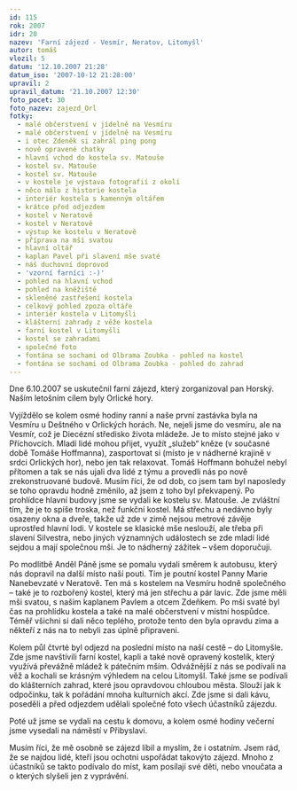 ```yaml
---
id: 115
rok: 2007
idr: 20
nazev: 'Farní zájezd - Vesmír, Neratov, Litomyšl'
autor: tomáš
vlozil: 5
datum: '12.10.2007 21:28'
datum_iso: '2007-10-12 21:28:00'
upravil: 2
upravil_datum: '21.10.2007 12:30'
foto_pocet: 30
foto_nazev: zajezd_Orl
fotky:
  - malé občerstvení v jídelně na Vesmíru
  - malé občerstvení v jídelně na Vesmíru
  - i otec Zdeněk si zahrál ping pong
  - nově opravené chatky
  - hlavní vchod do kostela sv. Matouše
  - kostel sv. Matouše
  - kostel sv. Matouše
  - v kostele je výstava fotografií z okolí
  - něco málo z historie kostela
  - interiér kostela s kamenným oltářem
  - krátce před odjezdem
  - kostel v Neratově
  - kostel v Neratově
  - výstup ke kostelu v Neratově
  - příprava na mši svatou
  - hlavní oltář
  - kaplan Pavel při slavení mše svaté
  - náš duchovní doprovod
  - 'vzorní farníci :-)'
  - pohled na hlavní vchod
  - pohled na kněžiště
  - skleněné zastřešení kostela
  - celkový pohled zpoza oltáře
  - interiér kostela v Litomyšli
  - klášterní zahrady z věže kostela
  - farní kostel v Litomyšli
  - kostel se zahradami
  - společné foto
  - fontána se sochami od Olbrama Zoubka - pohled na kostel
  - fontána se sochami od Olbrama Zoubka - pohled do zahrad
---
```

Dne 6.10.2007 se uskutečnil farní zájezd, který zorganizoval pan Horský. Naším letošním cílem byly Orlické hory.<p>
Vyjíždělo se kolem osmé hodiny ranní a naše první zastávka byla na Vesmíru u Deštného v Orlických horách. Ne, nejeli jsme do vesmíru, ale na Vesmír, což je Diecézní středisko života mládeže. Je to místo stejné jako v Příchovcích. Mladí lidé mohou přijet, využít „služeb“ kněze (v současné době Tomáše Hoffmanna), zasportovat si (místo je v nádherné krajině v srdci Orlických hor), nebo jen tak relaxovat. Tomáš Hoffmann bohužel nebyl přítomen a tak se nás ujali dva lidé z týmu a provedli nás po nově zrekonstruované budově. Musím říci, že od dob, co jsem tam byl naposledy se toho opravdu hodně změnilo, až jsem z toho byl překvapený. Po prohlídce hlavní budovy jsme se vydali ke kostelu sv. Matouše. Je zvláštní tím, že je to spíše troska, než funkční kostel. Má střechu a nedávno byly osazeny okna a dveře, takže už zde v zimě nejsou metrové závěje uprostřed hlavní lodi. V kostele  se klasické mše neslouží, ale třeba při slavení Silvestra, nebo jiných významných událostech se zde mladí lidé sejdou a mají společnou mši. Je to nádherný zážitek – všem doporučuji. <p>
Po modlitbě Anděl Páně jsme se pomalu vydali směrem k autobusu, který nás dopravil na další místo naší pouti. Tím je poutní kostel Panny Marie Nanebevzaté v Neratově. Ten má s kostelem na Vesmíru hodně společného – také je to rozbořený kostel, který má jen střechu a pár lavic. Zde jsme měli mši svatou, s našim kaplanem Pavlem a otcem Zdeňkem. Po mši svaté byl čas na prohlídku kostela a také na malé občerstvení v místní hospůdce. Téměř všichni si dali něco teplého, protože tento den byla opravdu zima a někteří z nás na to nebyli zas úplně připraveni. <p>
Kolem půl čtvrté byl odjezd na poslední místo na naší cestě – do Litomyšle. Zde jsme navštívili farní kostel, kapli a také nově opravený kostelík, který využívá převážně mládež k pátečním mším. Odvážnější z nás se podívali na věž a kochali se krásným výhledem na celou Litomyšl. Také jsme se podívali do klášterních zahrad, které jsou opravdovou chloubou města. Slouží jak k odpočinku, tak k pořádání mnoha kulturních akcí. Zde jsme si dali kávu, poseděli a před odjezdem udělali společné foto všech účastníků zájezdu. <p>
Poté už jsme se vydali na cestu k domovu, a kolem osmé hodiny večerní jsme vysedali na náměstí v Přibyslavi.<p>
Musím říci, že mě osobně se zájezd líbil a myslím, že i ostatním. Jsem rád, že se najdou lidé, kteří jsou ochotni uspořádat takovýto zájezd. Mnoho z účastníků se takto podívalo do míst, kam posílají své děti, nebo vnoučata a o kterých slyšeli jen z vyprávění. <p>
